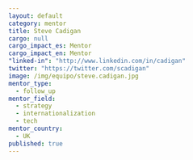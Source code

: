 ```yaml
---
layout: default
category: mentor
title: Steve Cadigan
cargo: null
cargo_impact_es: Mentor
cargo_impact_en: Mentor
"linked-in": "http://www.linkedin.com/in/cadigan"
twitter: "https://twitter.com/scadigan"
image: /img/equipo/steve.cadigan.jpg
mentor_type: 
  - follow_up
mentor_field: 
  - strategy
  - internationalization
  - tech
mentor_country: 
  - UK
published: true
---
```



